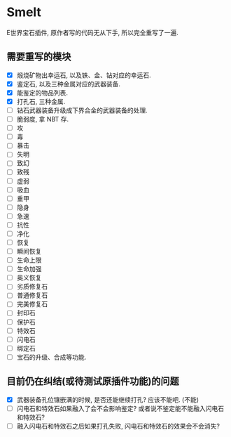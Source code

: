 # Smelt
E世界宝石插件, 原作者写的代码无从下手, 所以完全重写了一遍.
## 需要重写的模块
- [x] 煅烧矿物出幸运石, 以及铁、金、钻对应的幸运石.
- [x] 鉴定石, 以及三种金属对应的武器装备.
- [x] 能鉴定的物品列表.
- [x] 打孔石, 三种金属.
- [ ] 钻石武器装备升级成下界合金的武器装备的处理.
- [ ] 脆弱度, 拿 NBT 存.
- [ ] 攻
- [ ] 毒
- [ ] 暴击
- [ ] 失明
- [ ] 致幻
- [ ] 致残
- [ ] 虚弱
- [ ] 吸血
- [ ] 重甲
- [ ] 隐身
- [ ] 急速
- [ ] 抗性
- [ ] 净化
- [ ] 恢复
- [ ] 瞬间恢复
- [ ] 生命上限
- [ ] 生命加强
- [ ] 奥义恢复
- [ ] 劣质修复石
- [ ] 普通修复石
- [ ] 完美修复石
- [ ] 封印石
- [ ] 保护石
- [ ] 特效石
- [ ] 闪电石
- [ ] 绑定石
- [ ] 宝石的升级、合成等功能.
## 目前仍在纠结(或待测试原插件功能)的问题
- [x] 武器装备孔位镶嵌满的时候, 是否还能继续打孔? 应该不能吧. (不能)
- [ ] 闪电石和特效石如果融入了会不会影响鉴定? 或者说不鉴定能不能融入闪电石和特效石?
- [ ] 融入闪电石和特效石之后如果打孔失败, 闪电石和特效石的效果会不会消失?